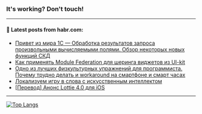### It's working? Don't touch!

---
<!--
#### 🛠️ Technical stack:

![C++](https://img.shields.io/badge/C++-informational?logo=c%2B%2B&style=flat&logoColor=white&color=9C033A)
![Java](https://img.shields.io/badge/Java-informational?logo=java&style=flat&logoColor=white&color=007396)
![Kotlin](https://img.shields.io/badge/Kotlin-informational?logo=Kotlin&style=flat&logoColor=white&color=0095D5)
![JS](https://img.shields.io/badge/JS-informational?logo=javaScript&style=flat&logoColor=black&color=F7Df1E) <br>
![HTML5](https://img.shields.io/badge/HTML5-informational?logo=html5&style=flat&logoColor=white&color=E34F26)
![CSS3](https://img.shields.io/badge/CSS3-informational?logo=css3&style=flat&logoColor=white&color=157286)
![Sass](https://img.shields.io/badge/Saas-informational?logo=sass&style=flat&logoColor=white&color=hotpink)
![PHP](https://img.shields.io/badge/PHP-informational?logo=php&style=flat&logoColor=white&color=777BB4) <br>
![WebPAck](https://img.shields.io/badge/WebPack-informational?logo=webPack&style=flat&logoColor=white&color=FF6F00)
![Bootstrap](https://img.shields.io/badge/Bootstrap-informational?logo=Bootstrap&style=flat&logoColor=white&color=7952B3)
![MySQL](https://img.shields.io/badge/MySQL-informational?logo=MySQL&style=flat&logoColor=white&color=00f) <br>
![NodeJS](https://img.shields.io/badge/NodeJS-informational?logo=node.js&style=flat&logoColor=white&color=43853D)
![Spring](https://img.shields.io/badge/Spring-informational?logo=Spring&style=flat&logoColor=white&color=0A9EDC)
![Angular](https://img.shields.io/badge/Vue-informational?logo=vue.js&style=flat&logoColor=white&color=red)
![Git](https://img.shields.io/badge/Git-informational?logo=git&style=flat&logoColor=white&color=darkorange)

___
-->

#### 💬 Latest posts from habr.com:

<!-- BLOG-POST-LIST:START -->
- [Привет из мира 1С — Обработка результатов запроса произвольными вычисляемыми полями. Обзор некоторых новых функций СКД](https://habr.com/ru/post/705540/?utm_source=habrahabr&utm_medium=rss&utm_campaign=705540)
- [Как применять Module Federation для шеринга виджетов из UI-kit](https://habr.com/ru/post/705514/?utm_source=habrahabr&utm_medium=rss&utm_campaign=705514)
- [Одно из лучших физкультурных упражнений для программиста. Почему трудно делать и workaround на смартфоне и смарт часах](https://habr.com/ru/post/705444/?utm_source=habrahabr&utm_medium=rss&utm_campaign=705444)
- [Локализуем игру в слова с искусственным интеллектом](https://habr.com/ru/post/705410/?utm_source=habrahabr&utm_medium=rss&utm_campaign=705410)
- [[Перевод] Анонс Lottie 4.0 для iOS](https://habr.com/ru/post/705314/?utm_source=habrahabr&utm_medium=rss&utm_campaign=705314)
<!-- BLOG-POST-LIST:END -->

---

[![Top Langs](https://github-readme-stats.vercel.app/api/top-langs/?username=zloylis&layout=compact&hide_border=true&theme=dracula)](https://github.com/zloylis)
